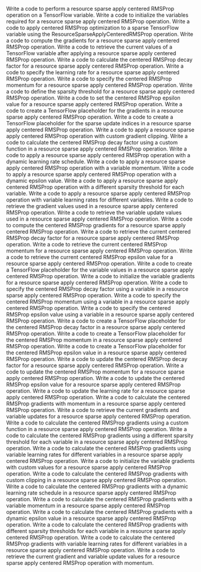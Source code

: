 Write a code to perform a resource sparse apply centered RMSProp operation on a TensorFlow variable.
Write a code to initialize the variables required for a resource sparse apply centered RMSProp operation.
Write a code to apply centered RMSProp optimization to a sparse TensorFlow variable using the ResourceSparseApplyCenteredRMSProp operation.
Write a code to compute the gradients for a resource sparse apply centered RMSProp operation.
Write a code to retrieve the current values of a TensorFlow variable after applying a resource sparse apply centered RMSProp operation.
Write a code to calculate the centered RMSProp decay factor for a resource sparse apply centered RMSProp operation.
Write a code to specify the learning rate for a resource sparse apply centered RMSProp operation.
Write a code to specify the centered RMSProp momentum for a resource sparse apply centered RMSProp operation.
Write a code to define the sparsity threshold for a resource sparse apply centered RMSProp operation.
Write a code to set the centered RMSProp epsilon value for a resource sparse apply centered RMSProp operation.
Write a code to create a TensorFlow placeholder for the gradients in a resource sparse apply centered RMSProp operation.
Write a code to create a TensorFlow placeholder for the sparse update indices in a resource sparse apply centered RMSProp operation.
Write a code to apply a resource sparse apply centered RMSProp operation with custom gradient clipping.
Write a code to calculate the centered RMSProp decay factor using a custom function in a resource sparse apply centered RMSProp operation.
Write a code to apply a resource sparse apply centered RMSProp operation with a dynamic learning rate schedule.
Write a code to apply a resource sparse apply centered RMSProp operation with a variable momentum.
Write a code to apply a resource sparse apply centered RMSProp operation with a dynamic epsilon value.
Write a code to apply a resource sparse apply centered RMSProp operation with a different sparsity threshold for each variable.
Write a code to apply a resource sparse apply centered RMSProp operation with variable learning rates for different variables.
Write a code to retrieve the gradient values used in a resource sparse apply centered RMSProp operation.
Write a code to retrieve the variable update values used in a resource sparse apply centered RMSProp operation.
Write a code to compute the centered RMSProp gradients for a resource sparse apply centered RMSProp operation.
Write a code to retrieve the current centered RMSProp decay factor for a resource sparse apply centered RMSProp operation.
Write a code to retrieve the current centered RMSProp momentum for a resource sparse apply centered RMSProp operation.
Write a code to retrieve the current centered RMSProp epsilon value for a resource sparse apply centered RMSProp operation.
Write a code to create a TensorFlow placeholder for the variable values in a resource sparse apply centered RMSProp operation.
Write a code to initialize the variable gradients for a resource sparse apply centered RMSProp operation.
Write a code to specify the centered RMSProp decay factor using a variable in a resource sparse apply centered RMSProp operation.
Write a code to specify the centered RMSProp momentum using a variable in a resource sparse apply centered RMSProp operation.
Write a code to specify the centered RMSProp epsilon value using a variable in a resource sparse apply centered RMSProp operation.
Write a code to create a TensorFlow placeholder for the centered RMSProp decay factor in a resource sparse apply centered RMSProp operation.
Write a code to create a TensorFlow placeholder for the centered RMSProp momentum in a resource sparse apply centered RMSProp operation.
Write a code to create a TensorFlow placeholder for the centered RMSProp epsilon value in a resource sparse apply centered RMSProp operation.
Write a code to update the centered RMSProp decay factor for a resource sparse apply centered RMSProp operation.
Write a code to update the centered RMSProp momentum for a resource sparse apply centered RMSProp operation.
Write a code to update the centered RMSProp epsilon value for a resource sparse apply centered RMSProp operation.
Write a code to update the learning rate for a resource sparse apply centered RMSProp operation.
Write a code to calculate the centered RMSProp gradients with momentum in a resource sparse apply centered RMSProp operation.
Write a code to retrieve the current gradients and variable updates for a resource sparse apply centered RMSProp operation.
Write a code to calculate the centered RMSProp gradients using a custom function in a resource sparse apply centered RMSProp operation.
Write a code to calculate the centered RMSProp gradients using a different sparsity threshold for each variable in a resource sparse apply centered RMSProp operation.
Write a code to calculate the centered RMSProp gradients using variable learning rates for different variables in a resource sparse apply centered RMSProp operation.
Write a code to initialize the variable gradients with custom values for a resource sparse apply centered RMSProp operation.
Write a code to calculate the centered RMSProp gradients with custom clipping in a resource sparse apply centered RMSProp operation.
Write a code to calculate the centered RMSProp gradients with a dynamic learning rate schedule in a resource sparse apply centered RMSProp operation.
Write a code to calculate the centered RMSProp gradients with a variable momentum in a resource sparse apply centered RMSProp operation.
Write a code to calculate the centered RMSProp gradients with a dynamic epsilon value in a resource sparse apply centered RMSProp operation.
Write a code to calculate the centered RMSProp gradients with different sparsity thresholds for each variable in a resource sparse apply centered RMSProp operation.
Write a code to calculate the centered RMSProp gradients with variable learning rates for different variables in a resource sparse apply centered RMSProp operation.
Write a code to retrieve the current gradient and variable update values for a resource sparse apply centered RMSProp operation with momentum.